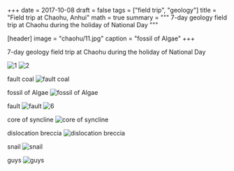 +++
date = 2017-10-08
draft = false
tags = ["field trip", "geology"]
title = "Field trip at Chaohu, Anhui"
math = true
summary = """
7-day geology field trip at Chaohu during the holiday of National Day
"""

[header]
image = "chaohu/11.jpg"
caption = "fossil of Algae"
+++

7-day geology field trip at Chaohu during the holiday of National Day

![1](/img/chaohu/1.jpg)
![2](/img/chaohu/2.jpg)

fault coal
![fault coal](/img/chaohu/3.jpg)

fossil of Algae
![fossil of Algae](/img/chaohu/4.jpg)

fault
![fault](/img/chaohu/5.jpg)
![6](/img/chaohu/6.jpg)

core of syncline
![core of syncline](/img/chaohu/7.jpg)

dislocation breccia
![dislocation breccia](/img/chaohu/8.jpg)

snail
![snail](/img/chaohu/9.jpg)

guys
![guys](/img/chaohu/10.jpg)
